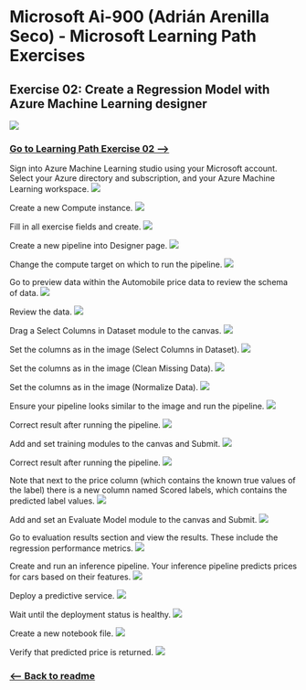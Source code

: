 # Microsoft Ai-900 (Adrián Arenilla Seco) - Microsoft Learning Path Exercises


## Exercise 02: Create a Regression Model with Azure Machine Learning designer
![](automobile.png)

### [Go to Learning Path Exercise 02 -->](https://docs.microsoft.com/en-gb/learn/modules/create-regression-model-azure-machine-learning-designer)


Sign into Azure Machine Learning studio using your Microsoft account. Select your Azure directory and subscription, and your Azure Machine Learning workspace.
![](Evidences/Image01.png)


Create a new Compute instance.
![](Evidences/Image02.png)


Fill in all exercise fields and create.
![](Evidences/Image03.png)


Create a new pipeline into Designer page.
![](Evidences/Image04.png)


Change the compute target on which to run the pipeline.
![](Evidences/Image05.png)


Go to preview data within the Automobile price data to review the schema of data.
![](Evidences/Image06.png)


Review the data.
![](Evidences/Image07.png)


Drag a Select Columns in Dataset module to the canvas.
![](Evidences/Image08.png)


Set the columns as in the image (Select Columns in Dataset).
![](Evidences/Image09.png)


Set the columns as in the image (Clean Missing Data).
![](Evidences/Image10.png)


Set the columns as in the image (Normalize Data).
![](Evidences/Image11.png)


Ensure your pipeline looks similar to the image and run the pipeline.
![](Evidences/Image12.png)


Correct result after running the pipeline.
![](Evidences/Image13.png)


Add and set training modules to the canvas and Submit.
![](Evidences/Image14.png)


Correct result after running the pipeline.
![](Evidences/Image15.png)


Note that next to the price column (which contains the known true values of the label) there is a new column named Scored labels, which contains the predicted label values.
![](Evidences/Image16.png)


Add and set an Evaluate Model module to the canvas and Submit.
![](Evidences/Image17.png)


Go to evaluation results section and view the results. These include the regression performance metrics.
![](Evidences/Image18.png)


Create and run an inference pipeline.
Your inference pipeline predicts prices for cars based on their features.
![](Evidences/Image19.png)


Deploy a predictive service.
![](Evidences/Image20.png)


Wait until the deployment status is healthy.
![](Evidences/Image21.png)


Create a new notebook file.
![](Evidences/Image22.png)


Verify that predicted price is returned.
![](Evidences/Image23.png)


### [<-- Back to readme](../../)